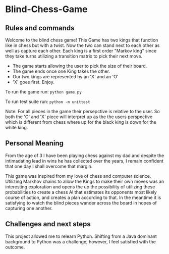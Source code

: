 # Blind-Chess-Game

## Rules and commands
Welcome to the blind chess game!
This Game has two kings that function like in chess but with a twist.
Now the two can stand next to each other as well as capture each other.
Each king is a first order "Markov king" since they take turns
utilizing a transition matrix to pick their next move.

- The game starts allowing the user to pick the size of their board.
- The game ends once one King takes the other.
- Our two kings are represented by an 'X' and an 'O'
- 'X' goes first. Enjoy.

To run the game run: ```python game.py```

To run test suite run: ```python -m unittest```

Note:
For all pieces in the game their persepctive is relative to the user.
So both the 'O' and 'X' piece will interpret up as the the users
perspective which is different from chess where up for the black
king is down for the white king.

## Personal Meaning
From the age of 3 I have been playing chess against my dad and despite
the intimadating lead in wins he has collected over the years, I remain
confident that one day I shall overcome that margin. 

This game was inspired from my love of chess and computer science.
Utilizing Markhov chains to allow the Kings to make their own moves was
an interesting exploration and opens the up the possibility of utilizing these 
probabilities to create a chess AI that estimates its opponents most likely
course of action, and creates a plan according to that. In the meantime
it is satisfying to watch the blind pieces wander across the board in
hopes of capturing one another.

## Challenges and next steps
This project allowed me to relearn Python. Shifting from a Java dominant background
to Python was a challenge; however, I feel satisfied with the outcome.



